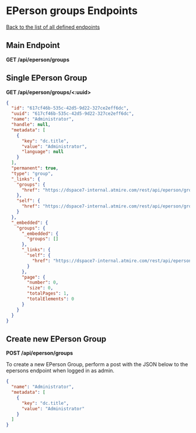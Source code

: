 # EPerson groups Endpoints
[Back to the list of all defined endpoints](endpoints.md)

## Main Endpoint
**GET /api/eperson/groups**

## Single EPerson Group
**GET /api/eperson/groups/<:uuid>**

```json
{
  "id": "617cf46b-535c-42d5-9d22-327ce2eff6dc",
  "uuid": "617cf46b-535c-42d5-9d22-327ce2eff6dc",
  "name": "Administrator",
  "handle": null,
  "metadata": [
    {
      "key": "dc.title",
      "value": "Administrator",
      "language": null
    }
  ],
  "permanent": true,
  "type": "group",
  "_links": {
    "groups": {
      "href": "https://dspace7-internal.atmire.com/rest/api/eperson/groups/617cf46b-535c-42d5-9d22-327ce2eff6dc/groups"
    },
    "self": {
      "href": "https://dspace7-internal.atmire.com/rest/api/eperson/groups/617cf46b-535c-42d5-9d22-327ce2eff6dc"
    }
  },
  "_embedded": {
    "groups": {
      "_embedded": {
        "groups": []
      },
      "_links": {
        "self": {
          "href": "https://dspace7-internal.atmire.com/rest/api/eperson/groups/617cf46b-535c-42d5-9d22-327ce2eff6dc/groups"
        }
      },
      "page": {
        "number": 0,
        "size": 0,
        "totalPages": 1,
        "totalElements": 0
      }
    }
  }
}
```

## Create new EPerson Group

**POST /api/eperson/groups**

To create a new EPerson Group, perform a post with the JSON below to the epersons endpoint when logged in as admin.

```json
{
  "name": "Administrator",
  "metadata": [
    {
      "key": "dc.title",
      "value": "Administrator"
    }
  ]
}
```
